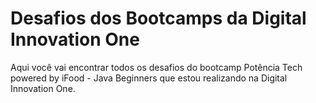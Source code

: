 # Desafios dos Bootcamps da Digital Innovation One
Aqui você vai encontrar todos os desafios do bootcamp Potência Tech powered by iFood - Java Beginners que estou realizando na Digital Innovation One.
